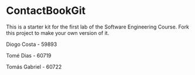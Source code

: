# ContactBookGit
This is a starter kit for the first lab of the Software Engineering Course.
Fork this project to make your own version of it.

Diogo Costa - 59893	

Tomé Dias -  60719

Tomás Gabriel - 60722
